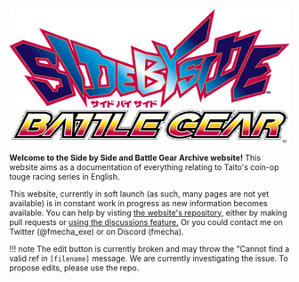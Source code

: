 ![Side by Side logo](./images/logos/sidebs.gif)
![Battle Gear logo](./images/logos/batlgear.gif)

**Welcome to the Side by Side and Battle Gear Archive website!** This website aims as a documentation of everything relating to Taito's coin-op touge racing series in English.

This website, currently in soft launch (as such, many pages are not yet available) is in constant work in progress as new information becomes available. You can help by visting [the website's repository,](https://github.com/FMecha/battlegear) either by making pull requests or [using the discussions feature.](https://github.com/FMecha/battlegear/discussions) Or you could contact me on Twitter (@fmecha_exe) or on Discord (fmecha).

!!! note
    The edit button is currently broken and may throw the "Cannot find a valid ref in `[filename]` message. We are currently investigating the issue. To propose edits, please use the repo.
